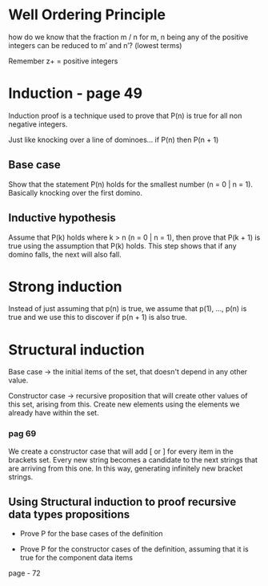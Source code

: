 # Well Ordering Principle

how do we know that the fraction m / n for m, n being any of the positive integers can be reduced to m′ and n′? (lowest terms)

Remember z+ = positive integers

# Induction - page 49

Induction proof is a technique used to prove that P(n) is true for all non negative integers.

Just like knocking over a line of dominoes... if P(n) then P(n + 1)

## Base case

Show that the statement P(n) holds for the smallest number (n = 0 | n = 1). Basically knocking over the first domino.

## Inductive hypothesis

Assume that P(k) holds where k > n (n = 0 | n = 1), then prove that P(k + 1) is true using the assumption that P(k) holds. This step shows that if any domino falls, the next will also fall.

# Strong induction

Instead of just assuming that p(n) is true, we assume that p(1), ..., p(n) is true and we use this to discover if p(n + 1) is also true.

# Structural induction

Base case -> the initial items of the set, that doesn't depend in any other value.

Constructor case -> recursive proposition that will create other values of this set, arising from this. Create new elements using the elements we already have within the set.

### pag 69

We create a constructor case that will add [ or ] for every item in the brackets set. Every new string becomes a candidate to the next strings that are arriving from this one. In this way, generating infinitely new bracket strings.

## Using Structural induction to proof recursive data types propositions

- Prove P for the base cases of the definition

- Prove P for the constructor cases of the definition, assuming that it is true for the component data items

page - 72
